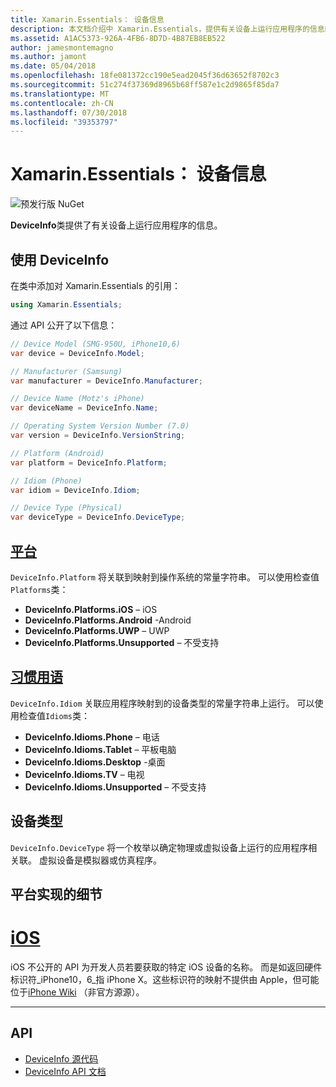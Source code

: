 ```yaml
---
title: Xamarin.Essentials： 设备信息
description: 本文档介绍中 Xamarin.Essentials，提供有关设备上运行应用程序的信息的 DeviceInfo 类。
ms.assetid: A1AC5373-926A-4FB6-8D7D-4B87EB8EB522
author: jamesmontemagno
ms.author: jamont
ms.date: 05/04/2018
ms.openlocfilehash: 18fe081372cc190e5ead2045f36d63652f8702c3
ms.sourcegitcommit: 51c274f37369d8965b68ff587e1c2d9865f85da7
ms.translationtype: MT
ms.contentlocale: zh-CN
ms.lasthandoff: 07/30/2018
ms.locfileid: "39353797"
---
```

# <a name="xamarinessentials-device-information"></a>Xamarin.Essentials： 设备信息

![预发行版 NuGet](~/media/shared/pre-release.png)

**DeviceInfo**类提供了有关设备上运行应用程序的信息。

## <a name="using-deviceinfo"></a>使用 DeviceInfo

在类中添加对 Xamarin.Essentials 的引用：

```csharp
using Xamarin.Essentials;
```

通过 API 公开了以下信息：

```csharp
// Device Model (SMG-950U, iPhone10,6)
var device = DeviceInfo.Model;

// Manufacturer (Samsung)
var manufacturer = DeviceInfo.Manufacturer;

// Device Name (Motz's iPhone)
var deviceName = DeviceInfo.Name;

// Operating System Version Number (7.0)
var version = DeviceInfo.VersionString;

// Platform (Android)
var platform = DeviceInfo.Platform;

// Idiom (Phone)
var idiom = DeviceInfo.Idiom;

// Device Type (Physical)
var deviceType = DeviceInfo.DeviceType;
```

## <a name="platformsxrefxamarinessentialsdeviceinfoplatforms"></a>[平台](xref:Xamarin.Essentials.DeviceInfo.Platforms)

`DeviceInfo.Platform` 将关联到映射到操作系统的常量字符串。 可以使用检查值`Platforms`类：

- **DeviceInfo.Platforms.iOS** – iOS
- **DeviceInfo.Platforms.Android** -Android
- **DeviceInfo.Platforms.UWP** – UWP
- **DeviceInfo.Platforms.Unsupported** – 不受支持

## <a name="idiomsxrefxamarinessentialsdeviceinfoidioms"></a>[习惯用语](xref:Xamarin.Essentials.DeviceInfo.Idioms)

`DeviceInfo.Idiom` 关联应用程序映射到的设备类型的常量字符串上运行。 可以使用检查值`Idioms`类：

- **DeviceInfo.Idioms.Phone** – 电话
- **DeviceInfo.Idioms.Tablet** – 平板电脑
- **DeviceInfo.Idioms.Desktop** -桌面
- **DeviceInfo.Idioms.TV** – 电视
- **DeviceInfo.Idioms.Unsupported** – 不受支持

## <a name="device-type"></a>设备类型

`DeviceInfo.DeviceType` 将一个枚举以确定物理或虚拟设备上运行的应用程序相关联。 虚拟设备是模拟器或仿真程序。

## <a name="platform-implementation-specifics"></a>平台实现的细节

# <a name="iostabios"></a>[iOS](#tab/ios)

iOS 不公开的 API 为开发人员若要获取的特定 iOS 设备的名称。 而是如返回硬件标识符_iPhone10，6_指 iPhone X。这些标识符的映射不提供由 Apple，但可能位于[iPhone Wiki](https://www.theiphonewiki.com/wiki/Models) （非官方源源）。

--------------

## <a name="api"></a>API

- [DeviceInfo 源代码](https://github.com/xamarin/Essentials/tree/master/Xamarin.Essentials/DeviceInfo)
- [DeviceInfo API 文档](xref:Xamarin.Essentials.DeviceInfo)
